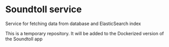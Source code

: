 # Soundtoll service
Service for fetching data from database and ElasticSearch index

This is a temporary repository. It will be added to the Dockerized version of the Soundtoll app
